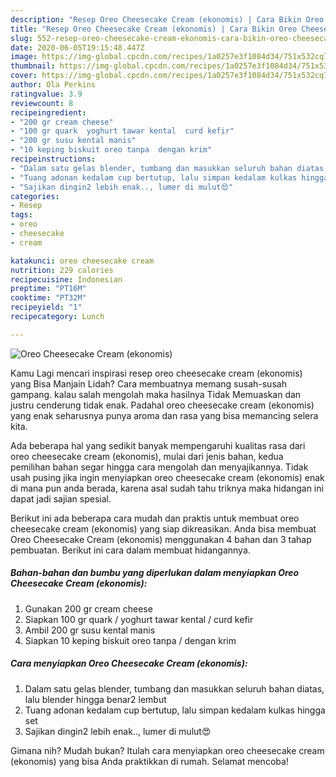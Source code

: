 ```yaml
---
description: "Resep Oreo Cheesecake Cream (ekonomis) | Cara Bikin Oreo Cheesecake Cream (ekonomis) Yang Enak Dan Lezat"
title: "Resep Oreo Cheesecake Cream (ekonomis) | Cara Bikin Oreo Cheesecake Cream (ekonomis) Yang Enak Dan Lezat"
slug: 552-resep-oreo-cheesecake-cream-ekonomis-cara-bikin-oreo-cheesecake-cream-ekonomis-yang-enak-dan-lezat
date: 2020-06-05T19:15:48.447Z
image: https://img-global.cpcdn.com/recipes/1a0257e3f1084d34/751x532cq70/oreo-cheesecake-cream-ekonomis-foto-resep-utama.jpg
thumbnail: https://img-global.cpcdn.com/recipes/1a0257e3f1084d34/751x532cq70/oreo-cheesecake-cream-ekonomis-foto-resep-utama.jpg
cover: https://img-global.cpcdn.com/recipes/1a0257e3f1084d34/751x532cq70/oreo-cheesecake-cream-ekonomis-foto-resep-utama.jpg
author: Ola Perkins
ratingvalue: 3.9
reviewcount: 8
recipeingredient:
- "200 gr cream cheese"
- "100 gr quark  yoghurt tawar kental  curd kefir"
- "200 gr susu kental manis"
- "10 keping biskuit oreo tanpa  dengan krim"
recipeinstructions:
- "Dalam satu gelas blender, tumbang dan masukkan seluruh bahan diatas, lalu blender hingga benar2 lembut"
- "Tuang adonan kedalam cup bertutup, lalu simpan kedalam kulkas hingga set"
- "Sajikan dingin2 lebih enak.., lumer di mulut😍"
categories:
- Resep
tags:
- oreo
- cheesecake
- cream

katakunci: oreo cheesecake cream 
nutrition: 229 calories
recipecuisine: Indonesian
preptime: "PT16M"
cooktime: "PT32M"
recipeyield: "1"
recipecategory: Lunch

---
```



![Oreo Cheesecake Cream (ekonomis)](https://img-global.cpcdn.com/recipes/1a0257e3f1084d34/751x532cq70/oreo-cheesecake-cream-ekonomis-foto-resep-utama.jpg)

Kamu Lagi mencari inspirasi resep oreo cheesecake cream (ekonomis) yang Bisa Manjain Lidah? Cara membuatnya memang susah-susah gampang. kalau salah mengolah maka hasilnya Tidak Memuaskan dan justru cenderung tidak enak. Padahal oreo cheesecake cream (ekonomis) yang enak seharusnya punya aroma dan rasa yang bisa memancing selera kita.



Ada beberapa hal yang sedikit banyak mempengaruhi kualitas rasa dari oreo cheesecake cream (ekonomis), mulai dari jenis bahan, kedua pemilihan bahan segar hingga cara mengolah dan menyajikannya. Tidak usah pusing jika ingin menyiapkan oreo cheesecake cream (ekonomis) enak di mana pun anda berada, karena asal sudah tahu triknya maka hidangan ini dapat jadi sajian spesial.


Berikut ini ada beberapa cara mudah dan praktis untuk membuat oreo cheesecake cream (ekonomis) yang siap dikreasikan. Anda bisa membuat Oreo Cheesecake Cream (ekonomis) menggunakan 4 bahan dan 3 tahap pembuatan. Berikut ini cara dalam membuat hidangannya.

<!--inarticleads1-->

##### Bahan-bahan dan bumbu yang diperlukan dalam menyiapkan Oreo Cheesecake Cream (ekonomis):

1. Gunakan 200 gr cream cheese
1. Siapkan 100 gr quark / yoghurt tawar kental / curd kefir
1. Ambil 200 gr susu kental manis
1. Siapkan 10 keping biskuit oreo tanpa / dengan krim




<!--inarticleads2-->

##### Cara menyiapkan Oreo Cheesecake Cream (ekonomis):

1. Dalam satu gelas blender, tumbang dan masukkan seluruh bahan diatas, lalu blender hingga benar2 lembut
1. Tuang adonan kedalam cup bertutup, lalu simpan kedalam kulkas hingga set
1. Sajikan dingin2 lebih enak.., lumer di mulut😍




Gimana nih? Mudah bukan? Itulah cara menyiapkan oreo cheesecake cream (ekonomis) yang bisa Anda praktikkan di rumah. Selamat mencoba!
